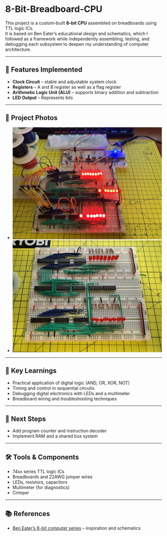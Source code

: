 # 8-Bit-Breadboard-CPU

This project is a custom-built **8-bit CPU** assembled on breadboards using TTL logic ICs.  
It is based on Ben Eater’s educational design and schematics, which I followed as a framework while independently assembling, testing, and debugging each subsystem to deepen my understanding of computer architecture.

---

## 🔧 Features Implemented
- **Clock Circuit** – stable and adjustable system clock
- **Registers** – A and B register as well as a flag register
- **Arithmetic Logic Unit (ALU)** – supports binary addition and subtraction
- **LED Output** – Represents bits

---

## 📸 Project Photos
- ![Clock circuit + ALU](photos/ALU-testing.jpg)  
- ![Registers](photos/registers.jpg)  

---

## 🧪 Key Learnings
- Practical application of digital logic (AND, OR, XOR, NOT)  
- Timing and control in sequential circuits  
- Debugging digital electronics with LEDs and a multimeter  
- Breadboard wiring and troubleshooting techniques  

---

## 🚀 Next Steps
- Add program counter and instruction decoder  
- Implement RAM and a shared bus system  

---

## 🛠 Tools & Components
- 74xx series TTL logic ICs  
- Breadboards and 22AWG jumper wires  
- LEDs, resistors, capacitors  
- Multimeter (for diagnostics)  
- Crimper

---

## 📚 References
- [Ben Eater’s 8-bit computer series](https://eater.net/8bit) – inspiration and schematics  

